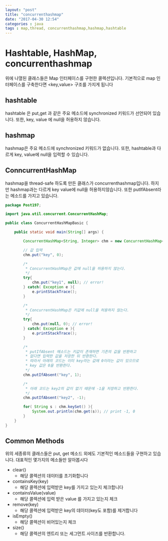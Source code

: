 ```yaml
---
layout: "post"
title: "concurrenthashmap"
date: "2017-04-30 12:54"
categories : java
tags : map,thread, concurrenthashmap,hashmap,hashtable
---
```


# Hashtable, HashMap, concurrenthashmap
위에 나열된 클래스들은 Map 인터페이스를 구현한 콜렉션입니다.
기본적으로 map 인터페이스를 구축한다면 <key,value> 구조를 가지게 됩니다

## hashtable
hashtable 은 put,get 과 같은 주요 메소드에 synchronized 키워드가 선언되어 있습니다.
또한, key, value 에 null을 허용하지 않습니다.


## hashmap
hashmap은 주요 메소드에  synchronized 키워드가 없습니다. 또한, hashtable과 다르게 key, value에 null을 입력할 수 있습니다.

## ConncurrentHashMap
hashmap을 thread-safe 하도록 만든 클래스가 concurrenthashmap입니다. 하지만 hashmap과는 다르게 key value에 null을 허용하지않습니다. 또한 putIfAbsent라는 메소드를 가지고 있습니다.

```java
package Post197;

import java.util.concurrent.ConcurrentHashMap;

public class ConcurrentHashMapBasic {

	public static void main(String[] args) {

		ConcurrentHashMap<String, Integer> chm = new ConcurrentHashMap<>();

		// 값 입력
		chm.put("key", 0);

		/*
		 * ConcurrentHashMap은 값에 null을 허용하지 않는다.
		 */
		try{
			chm.put("key1", null); // error!
		} catch( Exception e ){
			e.printStackTrace();
		}

		/*
		 * ConcurrentHashMap은 키값에 null을 허용하지 않는다.
		 */
		try{
			chm.put(null, 0); // error!
		} catch( Exception e ){
			e.printStackTrace();
		}

		/*
		 * putIfAbsent 메소드는 키값이 존재하면 기존의 값을 반환하고
		 * 없다면 입력한 값을 저장한 뒤 반환한다.
		 * 따라서 아래의 코드는 이미 key라는 값에 0이라는 값이 있으므로
		 * key 값은 0을 반환한다.
		 */
		chm.putIfAbsent("key", 1);

		/*
		 * 아래 코드는 key2의 값이 없기 때문에 -1을 저장하고 반환한다.
		 */
		chm.putIfAbsent("key2", -1);

		for( String s : chm.keySet() ){
			System.out.println(chm.get(s)); // print -1, 0
		}
	}
}
```


## Common Methods
위의 세종류의 클래스들은 put, get 메소드 외에도 기본적인 메소드들을 구현하고 있습니다.
대표적인 몇가지의 메소들만 알아봅시다

- clear()
  - 해당 콜렉션의 데이터를 초기화합니다
- containsKey(key)
  - 해당 콜렉션에 입력받은 key를 가지고 있는지 체크합니다
- containsValue(value)
  - 해당 콜렉션에 입력 받은 value 를 가지고 있는지 체크
- remove(key)
  - 해당 콜렉션에 입력받은 key의 데이터(key도 포함)를 제거합니다
- isEmpty()
  - 해당 콜렉션이 비어있는지 체크
- size()
  - 해당 콜렉션의 엔트리 또는 세그먼트 사이즈를 반환합니다.
